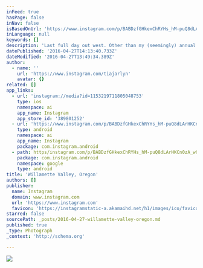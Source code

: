 ```yaml
---
inFeed: true
hasPage: false
inNav: false
isBasedOnUrl: 'https://www.instagram.com/p/BABDzfGHkexChRYHs_hM-puQ8dLArHKCn0zA_w0/?taken-by=tiajarlyn&hl=en'
inLanguage: null
keywords: []
description: 'Last full day out west. Other than my (seemingly) annual bout of sickness, it has been a wonderful time.'
datePublished: '2016-04-27T14:13:40.733Z'
dateModified: '2016-04-27T13:49:34.389Z'
author:
  - name: ''
    url: 'https://www.instagram.com/tiajarlyn'
    avatar: {}
related: []
app_links:
  - url: 'instagram://media?id=1153219711805048753'
    type: ios
    namespace: ai
    app_name: Instagram
    app_store_id: '389801252'
  - url: 'https://www.instagram.com/p/BABDzfGHkexChRYHs_hM-puQ8dLArHKCn0zA_w0/'
    type: android
    namespace: ai
    app_name: Instagram
    package: com.instagram.android
  - path: https/instagram.com/p/BABDzfGHkexChRYHs_hM-puQ8dLArHKCn0zA_w0/
    package: com.instagram.android
    namespace: google
    type: android
title: 'Willamette Valley, Oregon'
authors: []
publisher:
  name: Instagram
  domain: www.instagram.com
  url: 'https://www.instagram.com'
  favicon: 'https://instagramstatic-a.akamaihd.net/h1/images/ico/favicon.ico/7cdab0872b15.ico'
starred: false
sourcePath: _posts/2016-04-27-willamette-valley-oregon.md
published: true
_type: Photograph
_context: 'http://schema.org'

---
```

![](https://s3-us-west-2.amazonaws.com/the-grid-img/p/61d306f2474aba56728e70f29e032d9710b17e33.jpg)